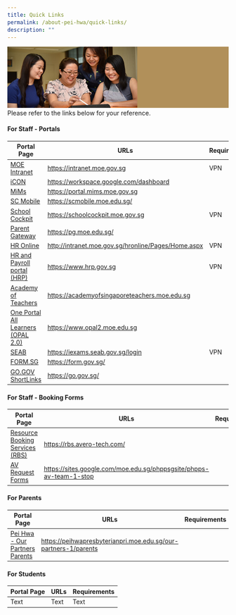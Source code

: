 ```yaml
---
title: Quick Links
permalink: /about-pei-hwa/quick-links/
description: ""
---
```

![](/images/Website%20Banners%20Subpage/948x260%20masterhead%20-%20About%20Pei%20Hwa4.jpg)
Please refer to the links below for your reference.  

#### For Staff - Portals
| Portal Page | URLs | Requirements |
| -------- | -------- | -------- |
[MOE Intranet](https://intranet.moe.gov.sg) |	https://intranet.moe.gov.sg|VPN
[iCON](https://workspace.google.com/dashboard)|https://workspace.google.com/dashboard|
[MiMs](https://portal.mims.moe.gov.sg)|https://portal.mims.moe.gov.sg|
[SC Mobile](https://scmobile.moe.edu.sg/)|https://scmobile.moe.edu.sg/|
[School Cockpit](https://schoolcockpit.moe.gov.sg)|https://schoolcockpit.moe.gov.sg|VPN
[Parent Gateway](https://pg.moe.edu.sg/)|https://pg.moe.edu.sg/|
[HR Online](http://intranet.moe.gov.sg/hronline/Pages/Home.aspx)|http://intranet.moe.gov.sg/hronline/Pages/Home.aspx|VPN
[HR and Payroll portal (HRP)](https://www.hrp.gov.sg)|https://www.hrp.gov.sg|VPN
[Academy of Teachers](https://academyofsingaporeteachers.moe.edu.sg)|https://academyofsingaporeteachers.moe.edu.sg|
[One Portal All Learners (OPAL 2.0)](https://www.opal2.moe.edu.sg)|https://www.opal2.moe.edu.sg|
[SEAB](https://iexams.seab.gov.sg/login)|https://iexams.seab.gov.sg/login|VPN
[FORM.SG](https://form.gov.sg/)|https://form.gov.sg/|
[GO.GOV ShortLinks](https://go.gov.sg/)|https://go.gov.sg/


#### For Staff - Booking  Forms
| Portal Page | URLs | Requirements |
| -------- | -------- | -------- |
[Resource Booking Services (RBS)](https://rbs.avero-tech.com/)|https://rbs.avero-tech.com/|
[AV Request Forms](https://sites.google.com/moe.edu.sg/phppsgsite/phpps-av-team-1-stop)|https://sites.google.com/moe.edu.sg/phppsgsite/phpps-av-team-1-stop|




#### For Parents
|  Portal Page | URLs | Requirements |
| -------- | -------- | -------- |
[Pei Hwa - Our Partners Parents](https://peihwapresbyterianpri.moe.edu.sg/our-partners-1/parents)|https://peihwapresbyterianpri.moe.edu.sg/our-partners-1/parents|



#### For Students
|  Portal Page | URLs | Requirements |
| -------- | -------- | -------- |
| Text     | Text     | Text     |